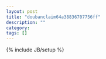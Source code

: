 ```yaml
---
layout: post
title: "doubanclaim64a38836707756ff"
description: ""
category: 
tags: []
---
```

{% include JB/setup %}
